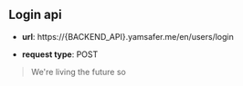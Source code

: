 ## Login api

* **url**:
https://{BACKEND_API}.yamsafer.me/en/users/login

* **request type**:
POST

> We're living the future so
